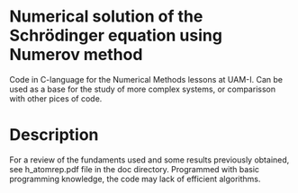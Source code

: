 # Numerical solution of the Schrödinger equation using Numerov method

Code in C-language for the Numerical Methods lessons at UAM-I. Can be used as a base for the study of more complex systems, or comparisson with other pices of code.

# Description

For a review of the fundaments used and some results previously obtained, see h_atomrep.pdf file in the doc directory. Programmed with basic programming knowledge, the code may lack of efficient algorithms.
